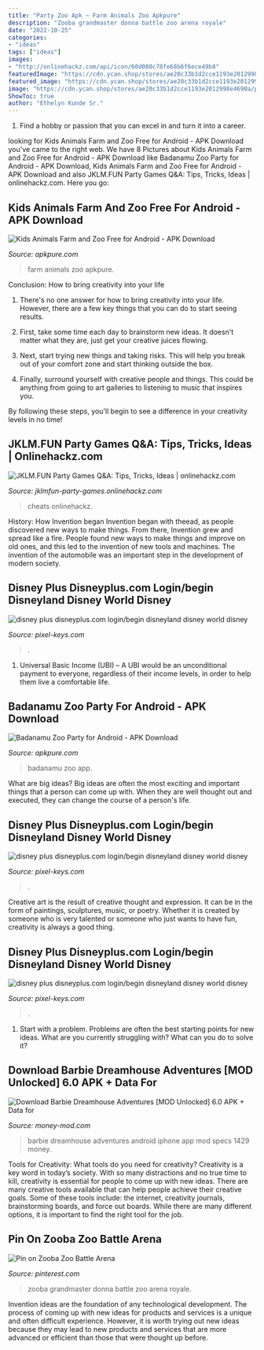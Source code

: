 ```yaml
---
title: "Party Zoo Apk ~ Farm Animals Zoo Apkpure"
description: "Zooba grandmaster donna battle zoo arena royale"
date: "2022-10-25"
categories:
- "ideas"
tags: ["ideas"]
images:
- "http://onlinehackz.com/api/icon/60d080c78fe68b6f6ece49b8"
featuredImage: "https://cdn.ycan.shop/stores/ae20c33b1d2cce1193e2012998e4690a/products/OWi39c2Y82suMu3koBUJ0acES78eU28OlqlJqVjs_md.png"
featured_image: "https://cdn.ycan.shop/stores/ae20c33b1d2cce1193e2012998e4690a/products/7G5sGzsHzkmUqubLZIPoL40DCaPSH31cEoI96GHU_md.jpeg"
image: "https://cdn.ycan.shop/stores/ae20c33b1d2cce1193e2012998e4690a/products/OWi39c2Y82suMu3koBUJ0acES78eU28OlqlJqVjs_md.png"
ShowToc: true
author: "Ethelyn Kunde Sr."
---
```



1. Find a hobby or passion that you can excel in and turn it into a career.

	

		
looking for Kids Animals Farm and Zoo Free for Android - APK Download you've came to the right web. We have 8 Pictures about Kids Animals Farm and Zoo Free for Android - APK Download like Badanamu Zoo Party for Android - APK Download, Kids Animals Farm and Zoo Free for Android - APK Download and also JKLM.FUN Party Games Q&amp;A: Tips, Tricks, Ideas | onlinehackz.com. Here you go:
		
    
## Kids Animals Farm And Zoo Free For Android - APK Download

<img loading=lazy src="https://image.winudf.com/v2/image/Y3ouY2ZjLmFuZHJvaWRncC5BbmltYWxzWk9PRnJlZV9zY3JlZW5zaG90c18yX2Q1ZTU4YzZh/screen-2.jpg?h=355&amp;fakeurl=1&amp;type=.jpg" onerror="this.onerror=null;this.src='https://tse2.mm.bing.net/th?id=OIP.pj8vqke7o0qgAictDj0E4AHaEo&amp;pid=15.1';" alt="Kids Animals Farm and Zoo Free for Android - APK Download">

_Source: apkpure.com_

>farm animals zoo apkpure. 

	

Conclusion: How to bring creativity into your life
1. There's no one answer for how to bring creativity into your life. However, there are a few key things that you can do to start seeing results.
2. First, take some time each day to brainstorm new ideas. It doesn't matter what they are, just get your creative juices flowing.

3. Next, start trying new things and taking risks. This will help you break out of your comfort zone and start thinking outside the box.

4. Finally, surround yourself with creative people and things. This could be anything from going to art galleries to listening to music that inspires you.

By following these steps, you'll begin to see a difference in your creativity levels in no time!

    
## JKLM.FUN Party Games Q&amp;A: Tips, Tricks, Ideas | Onlinehackz.com

<img loading=lazy src="http://onlinehackz.com/api/icon/60d080c78fe68b6f6ece49b8" onerror="this.onerror=null;this.src='https://tse1.mm.bing.net/th?id=OIP.0gor4O9RzJHdpF_0RRApowHaHa&amp;pid=15.1';" alt="JKLM.FUN Party Games Q&amp;A: Tips, Tricks, Ideas | onlinehackz.com">

_Source: jklmfun-party-games.onlinehackz.com_

>cheats onlinehackz. 

	

History: How Invention began
Invention began with theead, as people discovered new ways to make things. From there, Invention grew and spread like a fire. People found new ways to make things and improve on old ones, and this led to the invention of new tools and machines. The invention of the automobile was an important step in the development of modern society.

    
## Disney Plus Disneyplus.com Login/begin Disneyland Disney World Disney

<img loading=lazy src="https://cdn.ycan.shop/stores/ae20c33b1d2cce1193e2012998e4690a/products/OWi39c2Y82suMu3koBUJ0acES78eU28OlqlJqVjs_md.png" onerror="this.onerror=null;this.src='https://tse1.mm.bing.net/th?id=OIP.TGXEZ9aMdc_hxoTnoE6x3QAAAA&amp;pid=15.1';" alt="disney plus disneyplus.com login/begin disneyland disney world disney">

_Source: pixel-keys.com_

>. 

	

1. Universal Basic Income (UBI) – A UBI would be an unconditional payment to everyone, regardless of their income levels, in order to help them live a comfortable life.

    
## Badanamu Zoo Party For Android - APK Download

<img loading=lazy src="https://image.winudf.com/v2/image1/Y29tLmNhbG1pc2xhbmQuc3Rvcnl0aW1lcDFfc2NyZWVuXzlfMTU2NzAyMTUyNF8wNDA/screen-9.jpg?fakeurl=1&amp;type=.jpg" onerror="this.onerror=null;this.src='https://tse1.mm.bing.net/th?id=OIP.pGI9XyeliJwSwDkN4ty5pQHaEK&amp;pid=15.1';" alt="Badanamu Zoo Party for Android - APK Download">

_Source: apkpure.com_

>badanamu zoo app. 

	

What are big ideas?
Big ideas are often the most exciting and important things that a person can come up with. When they are well thought out and executed, they can change the course of a person's life.

    
## Disney Plus Disneyplus.com Login/begin Disneyland Disney World Disney

<img loading=lazy src="https://cdn.ycan.shop/stores/ae20c33b1d2cce1193e2012998e4690a/products/7G5sGzsHzkmUqubLZIPoL40DCaPSH31cEoI96GHU_md.jpeg" onerror="this.onerror=null;this.src='https://tse4.mm.bing.net/th?id=OIP.Sw6tp_jr6bgEmU6Xy_1JVAAAAA&amp;pid=15.1';" alt="disney plus disneyplus.com login/begin disneyland disney world disney">

_Source: pixel-keys.com_

>. 

	

Creative art is the result of creative thought and expression. It can be in the form of paintings, sculptures, music, or poetry. Whether it is created by someone who is very talented or someone who just wants to have fun, creativity is always a good thing.

    
## Disney Plus Disneyplus.com Login/begin Disneyland Disney World Disney

<img loading=lazy src="https://cdn.ycan.shop/stores/ae20c33b1d2cce1193e2012998e4690a/products/sNSrpXBRKd8aL42x2m15H1ZIKWdtwEwGlzsKXHhq.jpeg" onerror="this.onerror=null;this.src='https://tse1.mm.bing.net/th?id=OIP.JcaP4Ou1I7aCV9uUWvsuLgHaHa&amp;pid=15.1';" alt="disney plus disneyplus.com login/begin disneyland disney world disney">

_Source: pixel-keys.com_

>. 

	

1. Start with a problem. Problems are often the best starting points for new ideas. What are you currently struggling with? What can you do to solve it? 

    
## Download Barbie Dreamhouse Adventures [MOD Unlocked] 6.0 APK + Data For

<img loading=lazy src="http://money-mod.com/uploads/images/1429/original/barbie-dreamhouse-adventures-6.jpg" onerror="this.onerror=null;this.src='https://tse4.mm.bing.net/th?id=OIP.Sfc575OvTiFElc_Apk-5qAHaEK&amp;pid=15.1';" alt="Download Barbie Dreamhouse Adventures [MOD Unlocked] 6.0 APK + Data for">

_Source: money-mod.com_

>barbie dreamhouse adventures android iphone app mod specs 1429 money. 

	

Tools for Creativity: What tools do you need for creativity?
Creativity is a key word in today’s society. With so many distractions and no true time to kill, creativity is essential for people to come up with new ideas. There are many creative tools available that can help people achieve their creative goals. Some of these tools include: the internet, creativity journals, brainstorming boards, and force out boards. While there are many different options, it is important to find the right tool for the job.

    
## Pin On Zooba Zoo Battle Arena

<img loading=lazy src="https://i.pinimg.com/736x/e4/8c/05/e48c05ba5a3b511dfe94eedca64403e9.jpg" onerror="this.onerror=null;this.src='https://tse2.mm.bing.net/th?id=OIP.h0-latfSHdKHyzCsvi-FTgHaEK&amp;pid=15.1';" alt="Pin on Zooba Zoo Battle Arena">

_Source: pinterest.com_

>zooba grandmaster donna battle zoo arena royale. 

	

Invention ideas are the foundation of any technological development. The process of coming up with new ideas for products and services is a unique and often difficult experience. However, it is worth trying out new ideas because they may lead to new products and services that are more advanced or efficient than those that were thought up before.

